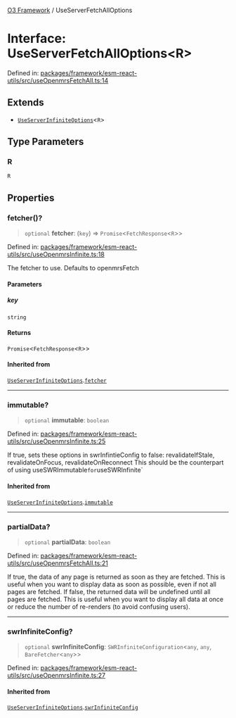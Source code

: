 [O3 Framework](../API.md) / UseServerFetchAllOptions

# Interface: UseServerFetchAllOptions\<R\>

Defined in: [packages/framework/esm-react-utils/src/useOpenmrsFetchAll.ts:14](https://github.com/openmrs/openmrs-esm-core/blob/18d2874f03a33a6ab8295af0e87ac97fdd150718/packages/framework/esm-react-utils/src/useOpenmrsFetchAll.ts#L14)

## Extends

- [`UseServerInfiniteOptions`](UseServerInfiniteOptions.md)\<`R`\>

## Type Parameters

### R

`R`

## Properties

### fetcher()?

> `optional` **fetcher**: (`key`) => `Promise`\<`FetchResponse`\<`R`\>\>

Defined in: [packages/framework/esm-react-utils/src/useOpenmrsInfinite.ts:18](https://github.com/openmrs/openmrs-esm-core/blob/18d2874f03a33a6ab8295af0e87ac97fdd150718/packages/framework/esm-react-utils/src/useOpenmrsInfinite.ts#L18)

The fetcher to use. Defaults to openmrsFetch

#### Parameters

##### key

`string`

#### Returns

`Promise`\<`FetchResponse`\<`R`\>\>

#### Inherited from

[`UseServerInfiniteOptions`](UseServerInfiniteOptions.md).[`fetcher`](UseServerInfiniteOptions.md#fetcher)

***

### immutable?

> `optional` **immutable**: `boolean`

Defined in: [packages/framework/esm-react-utils/src/useOpenmrsInfinite.ts:25](https://github.com/openmrs/openmrs-esm-core/blob/18d2874f03a33a6ab8295af0e87ac97fdd150718/packages/framework/esm-react-utils/src/useOpenmrsInfinite.ts#L25)

If true, sets these options in swrInfintieConfig to false:
revalidateIfStale, revalidateOnFocus, revalidateOnReconnect
This should be the counterpart of using useSWRImmutable` for `useSWRInfinite`

#### Inherited from

[`UseServerInfiniteOptions`](UseServerInfiniteOptions.md).[`immutable`](UseServerInfiniteOptions.md#immutable)

***

### partialData?

> `optional` **partialData**: `boolean`

Defined in: [packages/framework/esm-react-utils/src/useOpenmrsFetchAll.ts:21](https://github.com/openmrs/openmrs-esm-core/blob/18d2874f03a33a6ab8295af0e87ac97fdd150718/packages/framework/esm-react-utils/src/useOpenmrsFetchAll.ts#L21)

If true, the data of any page is returned as soon as they are fetched.
This is useful when you want to display data as soon as possible, even if not all pages are fetched.
If false, the returned data will be undefined until all pages are fetched. This is useful when you want to
display all data at once or reduce the number of re-renders (to avoid confusing users).

***

### swrInfiniteConfig?

> `optional` **swrInfiniteConfig**: `SWRInfiniteConfiguration`\<`any`, `any`, `BareFetcher`\<`any`\>\>

Defined in: [packages/framework/esm-react-utils/src/useOpenmrsInfinite.ts:27](https://github.com/openmrs/openmrs-esm-core/blob/18d2874f03a33a6ab8295af0e87ac97fdd150718/packages/framework/esm-react-utils/src/useOpenmrsInfinite.ts#L27)

#### Inherited from

[`UseServerInfiniteOptions`](UseServerInfiniteOptions.md).[`swrInfiniteConfig`](UseServerInfiniteOptions.md#swrinfiniteconfig)
